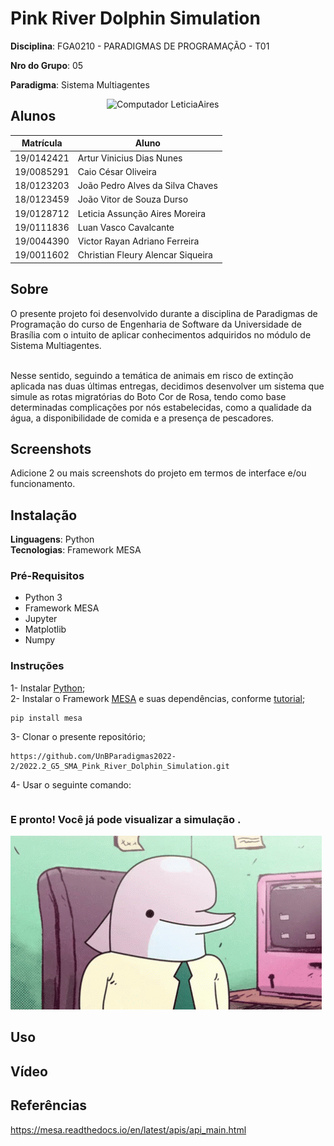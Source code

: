 # Pink River Dolphin Simulation

**Disciplina**: FGA0210 - PARADIGMAS DE PROGRAMAÇÃO - T01 <br>

**Nro do Grupo**: 05<br>

**Paradigma**: Sistema Multiagentes<br>



<img src="https://user-images.githubusercontent.com/72623771/214444939-651a794f-e3fa-4f79-96e8-5e21fa6f34cb.png" min-width="350px" max-width="350px" width="350px" align="right" alt="Computador LeticiaAires">



## Alunos

| Matrícula | Aluno |
| -- | -- |
| 19/0142421  | Artur Vinicius Dias Nunes |
| 19/0085291  | Caio César Oliveira |
| 18/0123203 | João Pedro Alves da Silva Chaves |
| 18/0123459  | João Vitor de Souza Durso |
| 19/0128712  | Leticia Assunção Aires Moreira |
| 19/0111836  | Luan Vasco Cavalcante |
| 19/0044390  | Victor Rayan Adriano Ferreira |
| 19/0011602  | Christian Fleury Alencar Siqueira |

## Sobre 

O presente projeto foi desenvolvido durante a disciplina de Paradigmas de Programação do curso de Engenharia de Software da Universidade de Brasília com o intuito de aplicar conhecimentos adquiridos no módulo de Sistema Multiagentes.<br> <br>

Nesse sentido, seguindo a temática de animais em risco de extinção aplicada nas duas últimas entregas, decidimos desenvolver um sistema que simule as rotas migratórias do Boto Cor de Rosa, tendo como base determinadas complicações por nós estabelecidas, como a qualidade da água, a disponibilidade de comida e a presença de pescadores.

## Screenshots

Adicione 2 ou mais screenshots do projeto em termos de interface e/ou funcionamento.

## Instalação 
**Linguagens**: Python<br>
**Tecnologias**: Framework MESA<br>

### Pré-Requisitos

* Python 3
* Framework MESA
* Jupyter
* Matplotlib
* Numpy

### Instruções

1- Instalar [Python](https://www.python.org/);<br>
2- Instalar o Framework [MESA](https://mesa.readthedocs.io/en/latest/) e suas dependências, conforme [tutorial](https://mesa.readthedocs.io/en/latest/tutorials/intro_tutorial.html); <br>
````
pip install mesa
````
3- Clonar o presente repositório; <br>
````
https://github.com/UnBParadigmas2022-2/2022.2_G5_SMA_Pink_River_Dolphin_Simulation.git
````
4- Usar o seguinte comando:

````
````
### E pronto! Você já pode visualizar a simulação .<br>
![](https://github.com/UnBParadigmas2022-2/2022.2_G5_SMA_Pink_River_Dolphin_Simulation/blob/main/assets/pink-dolphin.gif)

## Uso 



## Vídeo

## Referências

https://mesa.readthedocs.io/en/latest/apis/api_main.html
